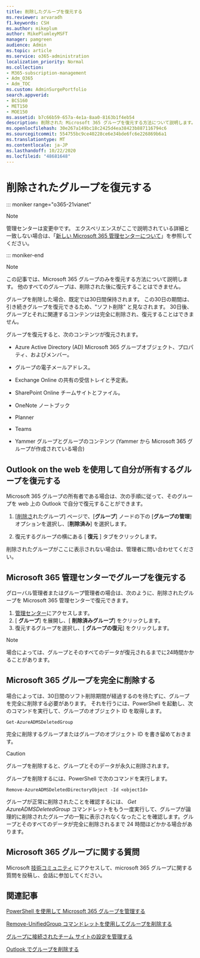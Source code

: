 ```yaml
---
title: 削除したグループを復元する
ms.reviewer: arvaradh
f1.keywords: CSH
ms.author: mikeplum
author: MikePlumleyMSFT
manager: pamgreen
audience: Admin
ms.topic: article
ms.service: o365-administration
localization_priority: Normal
ms.collection:
- M365-subscription-management
- Adm_O365
- Adm_TOC
ms.custom: AdminSurgePortfolio
search.appverid:
- BCS160
- MET150
- MOE150
ms.assetid: b7c66b59-657a-4e1a-8aa0-8163b1f4eb54
description: 削除された Microsoft 365 グループを復元する方法について説明します。
ms.openlocfilehash: 30e267a149bc18c2425d4ea38423b887116794c6
ms.sourcegitcommit: 554755bc9ce40228ce6e34bde6fc6e226869b6a1
ms.translationtype: MT
ms.contentlocale: ja-JP
ms.lasthandoff: 10/22/2020
ms.locfileid: "48681648"
---
```

# <a name="restore-a-deleted-group"></a>削除されたグループを復元する

::: moniker range="o365-21vianet"

> [!NOTE]
> 管理センターは変更中です。 エクスペリエンスがここで説明されている詳細と一致しない場合は、「[新しい Microsoft 365 管理センターについて](https://docs.microsoft.com/microsoft-365/admin/microsoft-365-admin-center-preview?view=o365-21vianet)」を参照してください。

::: moniker-end

> [!NOTE]
> この記事では、Microsoft 365 グループのみを復元する方法について説明します。 他のすべてのグループは、削除された後に復元することはできません。

グループを削除した場合、既定では30日間保持されます。 この30日の期間は、引き続きグループを復元できるため、"ソフト削除" と見なされます。 30日後、グループとそれに関連するコンテンツは完全に削除され、復元することはできません。

グループを復元すると、次のコンテンツが復元されます。
  
- Azure Active Directory (AD) Microsoft 365 グループオブジェクト、プロパティ、およびメンバー。
    
- グループの電子メールアドレス。
    
- Exchange Online の共有の受信トレイと予定表。
    
- SharePoint Online チームサイトとファイル。
    
- OneNote ノートブック
    
- Planner
    
- Teams

- Yammer グループとグループのコンテンツ (Yammer から Microsoft 365 グループが作成されている場合)

## <a name="restore-a-group-that-you-own-by-using-outlook-on-the-web"></a>Outlook on the web を使用して自分が所有するグループを復元する

Microsoft 365 グループの所有者である場合は、次の手順に従って、そのグループを web 上の Outlook で自分で復元することができます。

1. [[削除さ](https://outlook.office.com/people/group/deleted)れたグループ] ページで、[**グループ**] ノードの下の [**グループの管理**] オプションを選択し、[**削除済み**] を選択します。

2. 復元するグループの横にある [ **復元** ] タブをクリックします。

削除されたグループがここに表示されない場合は、管理者に問い合わせてください。

## <a name="restore-a-group-in-the-microsoft-365-admin-center"></a>Microsoft 365 管理センターでグループを復元する

グローバル管理者またはグループ管理者の場合は、次のように、削除されたグループを Microsoft 365 管理センターで復元できます。

1. [管理センター](https://admin.microsoft.com)にアクセスします。
2. [ **グループ**] を展開し、[ **削除済みグループ**] をクリックします。
3. 復元するグループを選択し、[ **グループの復元**] をクリックします。

> [!NOTE]
> 場合によっては、グループとそのすべてのデータが復元されるまでに24時間かかることがあります。 
  
## <a name="permanently-delete-a-microsoft-365-group"></a>Microsoft 365 グループを完全に削除する

場合によっては、30日間のソフト削除期間が経過するのを待たずに、グループを完全に削除する必要があります。 それを行うには、PowerShell を起動し、次のコマンドを実行して、グループのオブジェクト ID を取得します。
  
```
Get-AzureADMSDeletedGroup
```

完全に削除するグループまたはグループのオブジェクト ID を書き留めておきます。
  
> [!CAUTION]
> グループを削除すると、グループとそのデータが永久に削除されます。 
  
グループを削除するには、PowerShell で次のコマンドを実行します。
  
```
Remove-AzureADMSDeletedDirectoryObject -Id <objectId>
```

グループが正常に削除されたことを確認するには、 *Get AzureADMSDeletedGroup*  コマンドレットをもう一度実行して、グループが論理的に削除されたグループの一覧に表示されなくなったことを確認します。グループとそのすべてのデータが完全に削除されるまで 24 時間ほどかかる場合があります。 
  
## <a name="got-questions-about-microsoft-365-groups"></a>Microsoft 365 グループに関する質問

Microsoft [技術コミュニティ](https://techcommunity.microsoft.com/t5/Office-365-Groups/ct-p/Office365Groups) にアクセスして、microsoft 365 グループに関する質問を投稿し、会話に参加してください。 
  
## <a name="related-articles"></a>関連記事

[PowerShell を使用して Microsoft 365 グループを管理する](https://docs.microsoft.com/microsoft-365/enterprise/manage-microsoft-365-groups-with-powershell)
  
[Remove-UnifiedGroup コマンドレットを使用してグループを削除する](https://technet.microsoft.com/library/mt238270%28v=exchg.160%29.aspx)
  
[グループに接続されたチーム サイトの設定を管理する](https://support.microsoft.com/office/8376034d-d0c7-446e-9178-6ab51c58df42)
  
[Outlook でグループを削除する](https://support.microsoft.com/office/ca7f5a9e-ae4f-4cbe-a4bc-89c469d1726f)
